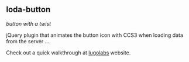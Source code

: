 loda-button
---

*button with a twist*

jQuery plugin that animates the button icon with CCS3 when loading data from the server ...

Check out a quick walkthrough at [lugolabs](http://lugolabs.com/loda-button) website.

